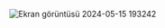 ![Ekran görüntüsü 2024-05-15 193242](https://github.com/ewniuL/Menu-Design/assets/167976108/76d168ee-e009-45f4-8391-ad308762b5fc)
